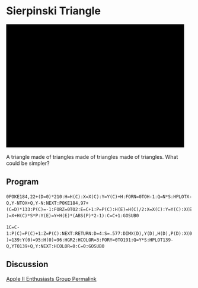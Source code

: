 # Sierpinski Triangle

![image](media/sierpinski.gif "Sierpinski Triangle Screenshot")

A triangle made of triangles made of triangles made of triangles. What could be simpler?

## Program

`0POKE184,22+(D=0)*210:H=H(C):X=X(C):Y=Y(C)+H:FORN=0TOH-1:Q=N*S:HPLOTX-Q,Y-NTOX+Q,Y-N:NEXT:POKE184,97+(C=D)*133:P(C)=-1:FORZ=0TO2:E=C+1:P=P(C):H(E)=H(C)/2:X=X(C):Y=Y(C):X(E)=X+H(C)*S*P:Y(E)=Y+H(E)*(ABS(P)*2-1):C=C+1:GOSUB0`

`1C=C-1:P(C)=P(C)+1:Z=P(C):NEXT:RETURN:D=4:S=.577:DIMX(D),Y(D),H(D),P(D):X(0)=139:Y(0)=95:H(0)=96:HGR2:HCOLOR=3:FORY=0TO191:Q=Y*S:HPLOT139-Q,YTO139+Q,Y:NEXT:HCOLOR=0:C=0:GOSUB0`

## Discussion

[Apple II Enthusiasts Group Permalink](https://www.facebook.com/groups/5251478676/posts/10163535442133677/)
